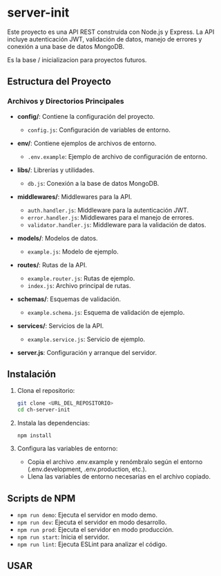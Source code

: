 # server-init

Este proyecto es una API REST construida con Node.js y Express. La API incluye autenticación JWT, validación de datos, manejo de errores y conexión a una base de datos MongoDB.

Es la base / inicializacion para proyectos futuros.

## Estructura del Proyecto

### Archivos y Directorios Principales

- **config/**: Contiene la configuración del proyecto.

  - `config.js`: Configuración de variables de entorno.

- **env/**: Contiene ejemplos de archivos de entorno.

  - `.env.example`: Ejemplo de archivo de configuración de entorno.

- **libs/**: Librerías y utilidades.

  - `db.js`: Conexión a la base de datos MongoDB.

- **middlewares/**: Middlewares para la API.

  - `auth.handler.js`: Middleware para la autenticación JWT.
  - `error.handler.js`: Middlewares para el manejo de errores.
  - `validator.handler.js`: Middleware para la validación de datos.

- **models/**: Modelos de datos.

  - `example.js`: Modelo de ejemplo.

- **routes/**: Rutas de la API.

  - `example.router.js`: Rutas de ejemplo.
  - `index.js`: Archivo principal de rutas.

- **schemas/**: Esquemas de validación.

  - `example.schema.js`: Esquema de validación de ejemplo.

- **services/**: Servicios de la API.

  - `example.service.js`: Servicio de ejemplo.

- **server.js**: Configuración y arranque del servidor.

## Instalación

1. Clona el repositorio:

   ```sh
   git clone <URL_DEL_REPOSITORIO>
   cd ch-server-init

   ```

2. Instala las dependencias:

   ```
   npm install
   ```

3. Configura las variables de entorno:

   - Copia el archivo .env.example y renómbralo según el entorno (.env.development, .env.production, etc.).
   - Llena las variables de entorno necesarias en el archivo copiado.

## Scripts de NPM

- `npm run demo`: Ejecuta el servidor en modo demo.
- `npm run dev`: Ejecuta el servidor en modo desarrollo.
- `npm run prod`: Ejecuta el servidor en modo producción.
- `npm run start`: Inicia el servidor.
- `npm run lint`: Ejecuta ESLint para analizar el código.

## USAR
